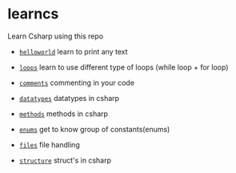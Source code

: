 # learncs
Learn Csharp using this repo

- [`helloworld`](helloworld) learn to print any text

- [`loops`](loops) learn to use different type of loops (while loop + for loop)

- [`comments`](comments) commenting in your code

- [`datatypes`](datatypes) datatypes in csharp

- [`methods`](methods) methods in csharp

- [`enums`](enums) get to know group of constants(enums)

- [`files`](files) file handling

- [`structure`](structure) struct's in csharp